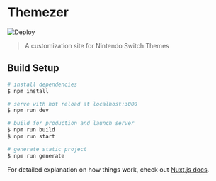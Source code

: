# Themezer
![Deploy](https://github.com/ThemezerNX/Themezer/workflows/Deploy/badge.svg)

> A customization site for Nintendo Switch Themes

## Build Setup

```bash
# install dependencies
$ npm install

# serve with hot reload at localhost:3000
$ npm run dev

# build for production and launch server
$ npm run build
$ npm run start

# generate static project
$ npm run generate
```

For detailed explanation on how things work, check out [Nuxt.js docs](https://nuxtjs.org).
